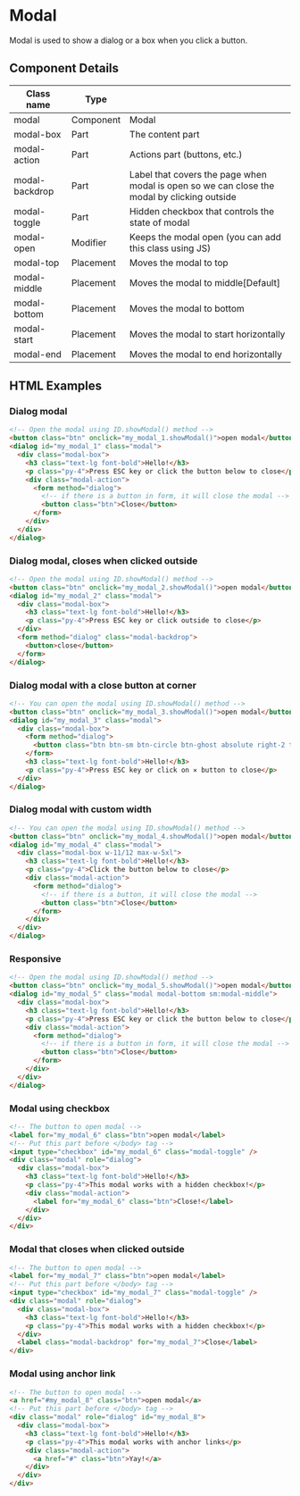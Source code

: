 # Modal

Modal is used to show a dialog or a box when you click a button.

## Component Details

| Class name | Type |  |
| --- | --- | --- |
| modal | Component | Modal |
| modal-box | Part | The content part |
| modal-action | Part | Actions part (buttons, etc.) |
| modal-backdrop | Part | Label that covers the page when modal is open so we can close the modal by clicking outside |
| modal-toggle | Part | Hidden checkbox that controls the state of modal |
| modal-open | Modifier | Keeps the modal open (you can add this class using JS) |
| modal-top | Placement | Moves the modal to top |
| modal-middle | Placement | Moves the modal to middle[Default] |
| modal-bottom | Placement | Moves the modal to bottom |
| modal-start | Placement | Moves the modal to start horizontally |
| modal-end | Placement | Moves the modal to end horizontally |

## HTML Examples

### Dialog modal

```html
<!-- Open the modal using ID.showModal() method -->
<button class="btn" onclick="my_modal_1.showModal()">open modal</button>
<dialog id="my_modal_1" class="modal">
  <div class="modal-box">
    <h3 class="text-lg font-bold">Hello!</h3>
    <p class="py-4">Press ESC key or click the button below to close</p>
    <div class="modal-action">
      <form method="dialog">
        <!-- if there is a button in form, it will close the modal -->
        <button class="btn">Close</button>
      </form>
    </div>
  </div>
</dialog>
```

### Dialog modal, closes when clicked outside

```html
<!-- Open the modal using ID.showModal() method -->
<button class="btn" onclick="my_modal_2.showModal()">open modal</button>
<dialog id="my_modal_2" class="modal">
  <div class="modal-box">
    <h3 class="text-lg font-bold">Hello!</h3>
    <p class="py-4">Press ESC key or click outside to close</p>
  </div>
  <form method="dialog" class="modal-backdrop">
    <button>close</button>
  </form>
</dialog>
```

### Dialog modal with a close button at corner

```html
<!-- You can open the modal using ID.showModal() method -->
<button class="btn" onclick="my_modal_3.showModal()">open modal</button>
<dialog id="my_modal_3" class="modal">
  <div class="modal-box">
    <form method="dialog">
      <button class="btn btn-sm btn-circle btn-ghost absolute right-2 top-2">✕</button>
    </form>
    <h3 class="text-lg font-bold">Hello!</h3>
    <p class="py-4">Press ESC key or click on ✕ button to close</p>
  </div>
</dialog>
```

### Dialog modal with custom width

```html
<!-- You can open the modal using ID.showModal() method -->
<button class="btn" onclick="my_modal_4.showModal()">open modal</button>
<dialog id="my_modal_4" class="modal">
  <div class="modal-box w-11/12 max-w-5xl">
    <h3 class="text-lg font-bold">Hello!</h3>
    <p class="py-4">Click the button below to close</p>
    <div class="modal-action">
      <form method="dialog">
        <!-- if there is a button, it will close the modal -->
        <button class="btn">Close</button>
      </form>
    </div>
  </div>
</dialog>
```

### Responsive

```html
<!-- Open the modal using ID.showModal() method -->
<button class="btn" onclick="my_modal_5.showModal()">open modal</button>
<dialog id="my_modal_5" class="modal modal-bottom sm:modal-middle">
  <div class="modal-box">
    <h3 class="text-lg font-bold">Hello!</h3>
    <p class="py-4">Press ESC key or click the button below to close</p>
    <div class="modal-action">
      <form method="dialog">
        <!-- if there is a button in form, it will close the modal -->
        <button class="btn">Close</button>
      </form>
    </div>
  </div>
</dialog>
```

### Modal using checkbox

```html
<!-- The button to open modal -->
<label for="my_modal_6" class="btn">open modal</label>
<!-- Put this part before </body> tag -->
<input type="checkbox" id="my_modal_6" class="modal-toggle" />
<div class="modal" role="dialog">
  <div class="modal-box">
    <h3 class="text-lg font-bold">Hello!</h3>
    <p class="py-4">This modal works with a hidden checkbox!</p>
    <div class="modal-action">
      <label for="my_modal_6" class="btn">Close!</label>
    </div>
  </div>
</div>
```

### Modal that closes when clicked outside

```html
<!-- The button to open modal -->
<label for="my_modal_7" class="btn">open modal</label>
<!-- Put this part before </body> tag -->
<input type="checkbox" id="my_modal_7" class="modal-toggle" />
<div class="modal" role="dialog">
  <div class="modal-box">
    <h3 class="text-lg font-bold">Hello!</h3>
    <p class="py-4">This modal works with a hidden checkbox!</p>
  </div>
  <label class="modal-backdrop" for="my_modal_7">Close</label>
</div>
```

### Modal using anchor link

```html
<!-- The button to open modal -->
<a href="#my_modal_8" class="btn">open modal</a>
<!-- Put this part before </body> tag -->
<div class="modal" role="dialog" id="my_modal_8">
  <div class="modal-box">
    <h3 class="text-lg font-bold">Hello!</h3>
    <p class="py-4">This modal works with anchor links</p>
    <div class="modal-action">
      <a href="#" class="btn">Yay!</a>
    </div>
  </div>
</div>
```


